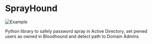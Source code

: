 # SprayHound

![Example](https://github.com/Hackndo/sprayhound/raw/master/assets/example.gif)

Python library to safely password spray in Active Directory, set pwned users as owned in Bloodhound and detect path to Domain Admins
